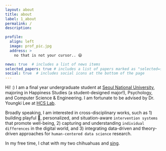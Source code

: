 ```yaml
---
layout: about
title: about
label: 1_about
permalink: /
description:

profile:
  align: left
  image: prof_pic.jpg
  address: >
    no that is not your cursor.. 😄

news: true  # includes a list of news items
selected_papers: true # includes a list of papers marked as "selected={true}"
social: true  # includes social icons at the bottom of the page
---
```


Hi! :) I am a final year undergraduate student at [Seoul National University](https://en.snu.ac.kr/), majoring in Happiness Studies (a student-designed major!), Psychology, and Computer Science & Engineering. I am fortunate to be advised by Dr. Youngki Lee at [HCS Lab](https://hcs.snu.ac.kr/).

Broadly speaking, I am interested in cross-disciplinary works, such as 1) building playful :monkey:, personalized, and situation-aware `intervention systems` that promote well-being, 2) capturing and understanding `individual differences` in the digital world, and 3) integrating data-driven and theory-driven approaches for `human-centered data science` research.

In my free time, I chat with my two chihuahuas and <a href="https://www.youtube.com/c/%EA%B0%90%EA%B7%A4%EA%B0%9C%EA%B5%AC%EB%A6%ACtangerinefrogs" target="_blank">sing</a>.